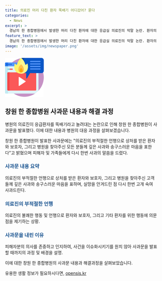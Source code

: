```yaml
---
title: 의료진 머리 다친 환자 뚝배기 어디갔어? 묻다
categories:
  - News
excerpt: >
  경남의 한 종합병원에서 발생한 머리 다친 환자에 대한 응급실 의료진의 막말 논란. 환자의 부모가 응급 환자 신청 후 다른 병원으로 이송했고, 해당 과정에서 의료진이 뚝배기라는 비하 발언을 한 것으로 드러났다. 논란 확산으로 병원은 공식 홈페이지에 사과문을 올리고, 해당 글은 현재 내려졌으며, 의료법인 이사장은 부적절한 언행으로 인한 깊은 사과를 표명했다. 언론 및 온라인 커뮤니티에서 이에 대한 비판이 이어지고 있다.
feature_text: >
  경남의 한 종합병원에서 발생한 머리 다친 환자에 대한 응급실 의료진의 막말 논란. 환자의 부모가 응급 환자 신청 후 다른 병원으로 이송했고, 해당 과정에서 의료진이 뚝배기라는 비하 발언을 한 것으로 드러났다. 논란 확산으로 병원은 공식 홈페이지에 사과문을 올리고, 해당 글은 현재 내려졌으며, 의료법인 이사장은 부적절한 언행으로 인한 깊은 사과를 표명했다. 언론 및 온라인 커뮤니티에서 이에 대한 비판이 이어지고 있다.
image: '/assets/img/newspaper.png'
---
```


<p><img src="/assets/img/news.png" alt="rentncar 속보" /></p>

<h2 data-ke-size="size26">창원 한 종합병원 사과문 내용과 해결 과정</h2>

<p>병원의 의료진이 응급환자를 뚝배기라고 놀려대는 논란으로 인해 창원 한 종합병원이 사과문을 발표했다. 이에 대한 내용과 병원의 대응 과정을 살펴보겠습니다.</p>

<p data-ke-size="size16">창원 한 종합병원이 발표한 사과문에는 "의료진의 부적절한 언행으로 상처를 받은 환자와 보호자, 그리고 병원을 찾아주신 모든 분들께 깊은 사과와 송구스러운 마음을 표한다"고 밝혔으며 피해자 및 가족들에게 다시 한번 사과의 말씀을 드렸다.</p>

<h3><b><span style="color: #1a5490;">사과문 내용 요약</span></b></h3>

<p>의료진의 부적절한 언행으로 상처를 받은 환자와 보호자, 그리고 병원을 찾아주신 고객들께 깊은 사과와 송구스러운 마음을 표하며, 실망을 안겨드린 점 다시 한번 고개 숙여 사과드린다.</p>

<h3><b><span style="color: #1a5490;">의료진의 부적절한 언행</span></b></h3>

<p>의료진의 불쾌한 행동 및 언행으로 환자와 보호자, 그리고 기타 환자를 위한 행동에 의문점을 제기하는 상황.</p>

<h3><b><span style="color: #1a5490;">사과문을 내린 이유</span></b></h3>

<p>피해자분의 의사를 존중하고 인지하여, 사건을 이슈화시키기를 원치 않아 사과문을 발표할 때까지의 과정 및 배경을 설명.</p>

<p>이에 대한 창원 한 종합병원의 사과문 내용과 해결과정을 살펴보았습니다.</p>
유용한 생활 정보가 필요하시다면, <a href="https://opensis.kr" rel="dofollow">opensis.kr</a>


